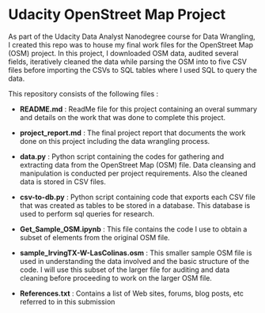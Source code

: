 # Udacity OpenStreet Map Project

As part of the Udacity Data Analyst Nanodegree course for Data Wrangling, I created this repo was to house my final work files for the OpenStreet Map (OSM) project.
In this project, I downloaded OSM data, audited several fields, iteratively cleaned the data while parsing the OSM into to five CSV files before importing the CSVs 
to SQL tables where I used SQL to query the data.

This repository consists of the following files : 

- __README.md__ : ReadMe file for this project containing an overal summary and details on the work that was done to complete this project.

- __project_report.md__ : The final project report that documents the work done on this project including the data wrangling process.

- __data.py__ : Python script containing the codes for gathering and extracting data from the OpenStreet Map (OSM) file. Data cleansing and manipulation is conducted per project 
requirements. Also the cleaned data is stored in CSV files.

- __csv-to-db.py__ : Python script containing code that exports each CSV file that was created as tables to be stored in a database. This database
is used to perform sql queries for research.

- __Get_Sample_OSM.ipynb__ : This file contains the code I use to obtain a subset of elements from the original OSM file.

- __sample_IrvingTX-W-LasColinas.osm__ : This smaller sample OSM file is used in understanding the data involved and the basic structure of the code.
I will use this subset of the larger file for auditing and data cleaning before proceeding to work on the larger OSM file.

- __References.txt__ : Contains a list of Web sites, forums, blog posts, etc referred to in this submission